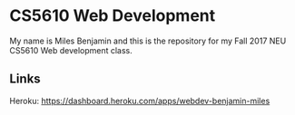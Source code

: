 
# CS5610 Web Development
My name is Miles Benjamin and this is the repository for my Fall 2017 NEU CS5610 Web development class.

## Links

Heroku:
https://dashboard.heroku.com/apps/webdev-benjamin-miles



